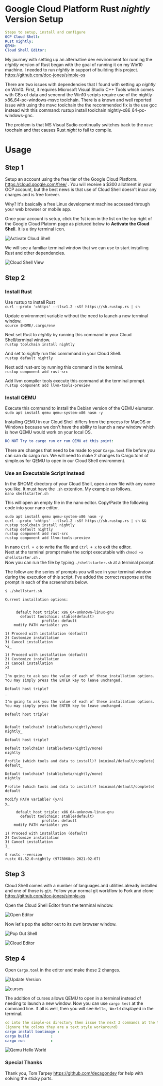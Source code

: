 # Google Cloud Platform Rust *nightly* Version Setup
```yaml
Steps to setup, install and configure  
GCP Cloud Shell:  
Rust nightly:  
QEMU:  
Cloud Shell Editor:  
```
  
My journey with setting up an alternative dev environment for running the *nightly* version of Rust began with the goal of running it on my Win10 machine. I needed to run *nightly* in support of building this project.  https://github.com/doc-jones/simple-os  
  
There are two issues with dependencies that I found with setting up *nightly* on Win10. First, it requires Microsoft Visual Studio C++ Tools which comes with GBs of data and sencond the Win10 scripts require use of the nightly-x86_64-pc-windows-msvc toolchain.  There is a known and well reported issue with using the msvc toolchain the the recommended fix is the use gcc instead with this command:  rustup install toolchain nightly-x86_64-pc-windows-gnc.  
  
The problem is that MS Visual Sudio continually switches back to the `msvc` toochain and that causes Rust *night* to fail to compile.

# Usage  

## Step 1  

Setup an account using the free tier of the Google Cloud Platform. https://cloud.google.com/free/ . You will receive a $300 allotment in your GCP account, but the best news is that use of Cloud Shell doesn't incur any charges and is free forever.  
  
Why? It's basically a free Linux development machine accessed through your web browser or mobile app.  
  
Once your account is setup, click the 1st icon in the list on the top right of the Google Cloud Platorm page as pictured below to **Activate the Cloud Shell**. It is a tiny terminal icon.  

![Activate Cloud Shell](https://user-images.githubusercontent.com/37349558/107147554-b3b64600-691c-11eb-8fd2-0b576af2da11.png)  

We will see a familiar terminal window that we can use to start installing Rust and other dependencies.  

![Cloud Shell View](https://user-images.githubusercontent.com/37349558/107151882-06026180-6933-11eb-99b2-640628512192.png)  

## Step 2

### Install Rust
  
Use rustup to install Rust  
`curl --proto '=https' --tlsv1.2 -sSf https://sh.rustup.rs | sh`  
  
Update environment variable without the need to launch a new terminal window.   
`source $HOME/.cargo/env`

Next set Rust to *nightly* by running this command in your Cloud Shell/terminal window.  
`rustup toolchain install nightly`

And set to *nightly* run this commmand in your Cloud Shell.  
`rustup default nightly`  
   
Next add rust-src by running this command in the terminal.  
`rustup component add rust-src`  
  
Add llvm compiler tools execute this command at the terminal prompt.  
`rustup component add llvm-tools-preview`  

  
### Install QEMU
  
Execute this command to install the Debian version of the QEMU elumator.  
`sudo apt install qemu qemu-system-x86 nasm -y`  
  
Installing QEMU in our Cloud Shell differs from the process for MacOS or Windows because we don't have the ability to launch a new window which is how QEMU would work on your local OS.
```yaml
DO NOT Try to cargo run or run QEMU at this point:
```  
  
There are changes that need to be made to your `Cargo.toml` file before you can can do cargo run. We will need to make 2 changes to Cargo.toml of simple.os for QEMU to open in our Cloud Shell environment.  
  
  
### Use an Executable Script Instead
  
In the $HOME directory of your Cloud Shell, open a new file with any name you like. It must have the `.sh` extention.  My example as follows.  
`nano shellstarter.sh`  
  
This will open an empty file in the nano editor.  Copy/Paste the following code into your nano editor.  
```
sudo apt install qemu qemu-system-x86 nasm -y
curl --proto '=https' --tlsv1.2 -sSf https://sh.rustup.rs | sh &&
rustup toolchain install nightly
rustup default nightly
rustup component add rust-src
rustup component add llvm-tools-preview
```  
In nano `Ctrl + o` to write the file and `Ctrl + x` to exit the editor.   
Next at the terminal prompt make the script executable with `chmod +x shellstarter.sh` .  
Now you can run the file by typing `./shellstarter.sh` at a terminal prompt.  

The follow are the series of prompts you will see in your terminal window during the execution of this script.  I've added the correct response at the prompt in each of the screenshots below.  
    
  
```shell=
$ ./shellstart.sh_

```

```shell=
Current installation options:


     default host triple: x86_64-unknown-linux-gnu
       default toolchain: stable(default)
                 profile: default
    modify PATH variable: yes
    
1) Proceed with installation (default)
2) Customize installation
3) Cancel installation
>2_
```

```shell=
1) Proceed with installation (default)
2) Customize installation
3) Cancel installation
>2
```


```shell=
I'm going to ask you the value of each of these installation options.
You may simply press the ENTER key to leave unchanged.

Default host triple?
_
```


```shell
I'm going to ask you the value of each of these installation options.
You may simply press the ENTER key to leave unchanged.

Default host triple?


Default toolchain? (stable/beta/nightly/none)
nightly_
```

```shell
Default host triple?

Default toolchain? (stable/beta/nightly/none)
nightly

Profile (which tools and data to install)? (minimal/default/complete)
default_
```

```shell
Default toolchain? (stable/beta/nightly/none)
nightly

Profile (which tools and data to install)? (minimal/default/complete)
default

Modify PATH variable? (y/n)
y_
```

```shell
     default host triple: x86_64-unknown-linux-gnu
       default toolchain: stable(default)
                 profile: default
    modify PATH variable: yes
    
1) Proceed with installation (default)
2) Customize installation
3) Cancel installation
1_
```


```shell
$ rustc --version
rustc 01.52.0-nightly (9778068cb 2021-02-07) 
```
  
## Step 3  
  
Cloud Shell comes with a number of languages and utilities already installed and one of those is `git`.  Follow your normal git workflow to Fork and clone https://github.com/doc-jones/simple-os   
  
Open the Cloud Shell Editor from the terminal window.  
  
![Open Editor](https://user-images.githubusercontent.com/37349558/107153253-7365c080-693a-11eb-8ae5-db2e124c2929.png)
  
Now let's pop the editor out to its own browser window.  
  
![Pop Out Shell](https://user-images.githubusercontent.com/37349558/107153363-1ae2f300-693b-11eb-852f-762a4a852eb6.png)
  
![Cloud Editor](https://user-images.githubusercontent.com/37349558/107153420-875df200-693b-11eb-99b9-a2a6c58e2107.png)
  
## Step 4
  
Open `Cargo.toml` in the editor and make these 2 changes.  
  
![Update Version](https://user-images.githubusercontent.com/37349558/107197609-1877ac00-69c2-11eb-9e91-e51219d37a7a.png)

![curses](https://user-images.githubusercontent.com/37349558/107197612-1877ac00-69c2-11eb-81c4-572b69e8c8c2.png)
  
The addition of curses allows QEMU to open in a terminal instead of needing to launch a new window.  Now you can use `cargo test` at the command line. If all is well, then you will see `Hello, World` displayed in the terminal.  
  
```yaml
cd into the simple-os directory then issue the next 3 commands at the terminal prompt.  
(ignore the colons they are a text style workaround)
cargo install bootimage :
cargo build          :
cargo run            :
```
  
![Qemu Hello World](https://user-images.githubusercontent.com/37349558/107153969-5206d380-693e-11eb-960a-90c2ad32ebff.png)

### Special Thanks
  
Thank you, Tom Tarpey https://github.com/decagondev for help with solving the sticky parts.
